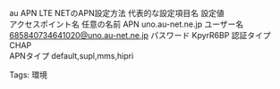 au APN LTE NETのAPN設定方法 代表的な設定項目名 設定値  
アクセスポイント名 任意の名前 APN uno.au-net.ne.jp ユーザー名  
685840734641020@uno.au-net.ne.jp パスワード KpyrR6BP 認証タイプ CHAP  
APNタイプ default,supl,mms,hipri  

Tags: 環境